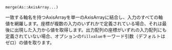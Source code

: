 ```
merge(As::AxisArray...)
```

一致する軸名を持つAxisArrayを単一のAxisArrayに結合し、入力のすべての軸値を網羅します。座標が複数の入力のいずれかで定義されている場合、それは最後に出現した入力から値を取得します。出力配列の座標がいずれの入力配列にも定義されていない場合、オプションの`fillvalue`キーワード引数（デフォルトはゼロ）の値を取ります。
